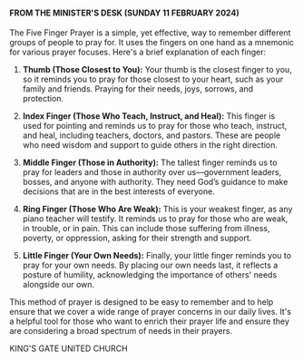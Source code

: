 #### FROM THE MINISTER'S DESK (SUNDAY 11 FEBRUARY 2024)

The Five Finger Prayer is a simple, yet effective, way to remember different groups of people to pray for. It uses the fingers on one hand as a mnemonic for various prayer focuses. Here's a brief explanation of each finger:

1. **Thumb (Those Closest to You):** Your thumb is the closest finger to you, so it reminds you to pray for those closest to your heart, such as your family and friends. Praying for their needs, joys, sorrows, and protection.

2. **Index Finger (Those Who Teach, Instruct, and Heal):** This finger is used for pointing and reminds us to pray for those who teach, instruct, and heal, including teachers, doctors, and pastors. These are people who need wisdom and support to guide others in the right direction.

3. **Middle Finger (Those in Authority):** The tallest finger reminds us to pray for leaders and those in authority over us—government leaders, bosses, and anyone with authority. They need God’s guidance to make decisions that are in the best interests of everyone.

4. **Ring Finger (Those Who Are Weak):** This is your weakest finger, as any piano teacher will testify. It reminds us to pray for those who are weak, in trouble, or in pain. This can include those suffering from illness, poverty, or oppression, asking for their strength and support.

5. **Little Finger (Your Own Needs):** Finally, your little finger reminds you to pray for your own needs. By placing our own needs last, it reflects a posture of humility, acknowledging the importance of others' needs alongside our own.

This method of prayer is designed to be easy to remember and to help ensure that we cover a wide range of prayer concerns in our daily lives. It's a helpful tool for those who want to enrich their prayer life and ensure they are considering a broad spectrum of needs in their prayers.

KING'S GATE UNITED CHURCH
